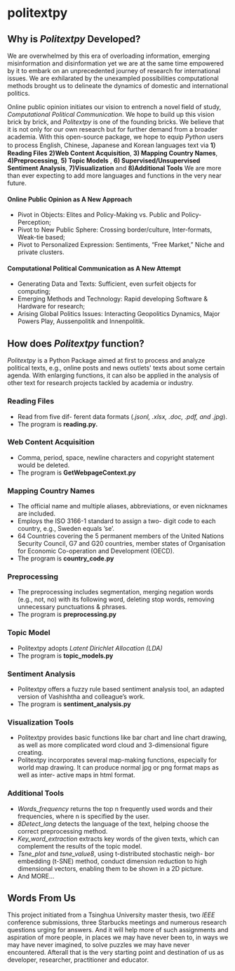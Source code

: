 # politextpy

## Why is *Politextpy* Developed?

We are overwhelmed by this era of overloading information, emerging misinformation and disinformation yet we are at the same time empowered by it to embark on an unprecedented journey of research for international issues. We are exhilarated by the unexampled possibilities computational methods brought us to delineate the dynamics of domestic and international politics. 

Online public opinion initiates our vision to entrench a novel field of study, *Computational Political Communication*. We hope to build up this vision brick by brick, and *Politextpy* is one of the founding bricks. We believe that it is not only for our own research but for further demand from a broader academia. With this open-source package, we hope to equip *Python* users to process English, Chinese, Japanese and Korean languages text via **1）Reading Files** **2)Web Content Acquisition**, **3) Mapping Country Names**, **4)Preprocessing**, **5) Topic Models** , **6) Supervised/Unsupervised Sentiment Analysis**, **7)Visualization** and **8)Additional Tools** We are more than ever expecting to add more languages and functions in the very near future.

#### Online Public Opinion as A New Approach

+ Pivot in Objects: Elites and Policy-Making vs. Public and Policy-Perception; 
+ Pivot to New Public Sphere: Crossing border/culture, Inter-formats, Weak-tie based;
+ Pivot to Personalized Expression: Sentiments, “Free Market,” Niche and private clusters.

#### Computational Political Communication as A New Attempt

+ Generating Data and Texts: Sufficient, even surfeit objects for computing;
+ Emerging Methods and Technology: Rapid developing Software & Hardware for research;
+ Arising Global Politics Issues: Interacting Geopolitics Dynamics, Major Powers Play, Aussenpolitik and Innenpolitik.


## How does *Politextpy* function?

*Politextpy* is a Python Package aimed at first to process and analyze political texts, e.g., online posts and news outlets' texts about some certain agenda. With enlarging functions, it can also be applied in the analysis of other text for research projects tackled by academia or industry.

### Reading Files

+ Read from five dif- ferent data formats (*.jsonl, .xlsx, .doc, .pdf, and .jpg*). 
+ The program is **reading.py.**

### Web Content Acquisition

+ Comma, period, space, newline characters and copyright statement would be deleted. 
+ The program is **GetWebpageContext.py**

### Mapping Country Names

+ The official name and multiple aliases, abbreviations, or even nicknames are included.
+ Employs the ISO 3166-1 standard to assign a two- digit code to each country, e.g., Sweden equals ’se’.
+ 64 Countries covering the 5 permanent members of the United Nations Security Council, G7 and G20 countries, member states of Organisation for Economic Co-operation and Development (OECD).
+ The program is **country_code.py**

### Preprocessing

+ The preprocessing includes segmentation, merging negation words (e.g., not, no) with its following word, deleting stop words, removing unnecessary punctuations & phrases.
+ The program is **preprocessing.py**

### Topic Model

+ Politextpy adopts *Latent Dirichlet Allocation (LDA)*
+ The program is **topic_models.py**

### Sentiment Analysis

+ Politextpy offers a fuzzy rule based sentiment analysis tool, an adapted version of Vashishtha and colleague’s work.
+ The program is **sentiment_analysis.py**

### Visualization Tools

+ Politextpy provides basic functions like bar chart and line chart drawing, as well as more complicated word cloud and 3-dimensional figure creating.
+ Politextpy incorporates several map-making functions, especially for world map drawing. It can produce normal jpg or png format maps as well as inter- active maps in html format.

### Additional Tools

+ *Words_frequency* returns the top n frequently used words and their frequencies, where n is specified by the user.
+ *8Detect_lang* detects the language of the text, helping choose the correct preprocessing method.
+ *Key_word_extraction* extracts key words of the given texts, which can complement the results of the topic model.
+ *Tsne_plot* and *tsne_value8*, using t-distributed stochastic neigh- bor embedding (t-SNE) method, conduct dimension reduction to high dimensional vectors, enabling them to be shown in a 2D picture.
+ And MORE...


## Words From Us ##

This project initiated from a Tsinghua University master thesis, two *IEEE* conference submissions, three Starbucks meetings and numerous research questions urging for answers. And it will help more of such assignments and aspiration of more people, in places we may have never been to, in ways we may have never imagined, to solve puzzles we may have never encountered. Afterall that is the very starting point and destination of us as developer, researcher, practitioner and educator.
